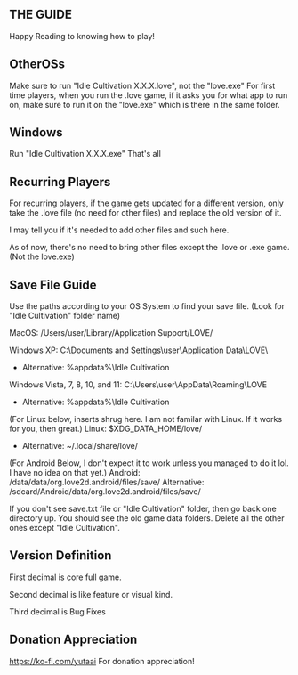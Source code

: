 THE GUIDE
-----------
Happy Reading to knowing how to play!

OtherOSs
-----------
Make sure to run "Idle Cultivation X.X.X.love", not the "love.exe" 
For first time players, when you run the .love game, if it asks you for what app to run on, make sure to run it on the "love.exe" which is there in the same folder.

Windows
-----------
Run "Idle Cultivation X.X.X.exe" 
That's all

Recurring Players
------------------
For recurring players, if the game gets updated for a different version, only take the .love file (no need for other files) and replace the old version of it. 

I may tell you if it's needed to add other files and such here. 

As of now, there's no need to bring other files except the .love or .exe game. (Not the love.exe)

Save File Guide
------------------ 
Use the paths according to your OS System to find your save file. (Look for "Idle Cultivation" folder name)

MacOS: /Users/user/Library/Application Support/LOVE/

Windows XP: C:\Documents and Settings\user\Application Data\LOVE\
- Alternative: %appdata%\Idle Cultivation

Windows Vista, 7, 8, 10, and 11: C:\Users\user\AppData\Roaming\LOVE
- Alternative: %appdata%\Idle Cultivation

(For Linux below, inserts shrug here. I am not familar with Linux. If it works for you, then great.)
Linux: $XDG_DATA_HOME/love/
- Alternative: ~/.local/share/love/

(For Android Below, I don't expect it to work unless you managed to do it lol. I have no idea on that yet.)
Android: /data/data/org.love2d.android/files/save/
Alternative: /sdcard/Android/data/org.love2d.android/files/save/

If you don't see save.txt file or "Idle Cultivation" folder, then go back one directory up.
You should see the old game data folders. Delete all the other ones except "Idle Cultivation".

Version Definition
------------------
First decimal is core full game. 

Second decimal is like feature or visual kind. 

Third decimal is Bug Fixes

Donation Appreciation
---------------------
https://ko-fi.com/yutaai
For donation appreciation!
